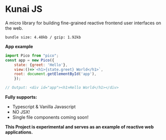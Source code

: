 # Kunai JS

A micro library for building fine-grained reactive frontend user interfaces on the web.

`bundle size: 4.48kb / gzip: 1.92kb`

**App example**
```js
import Pico from "pico";
const app = new Pico({
    state: {greet: 'Hello'},
    view:()=>`<h1>{state.greet} World</h1>`,
    root: document.getElementById('app'),
    });

// Output: <div id="app"><h1>Hello World</h1></div>
```


**Fully supports:**

- Typescript & Vanilla Javascript
- NO JSX!
- Single file components coming soon!

**This Project is experimental and serves as an example of reactive web applications.**

